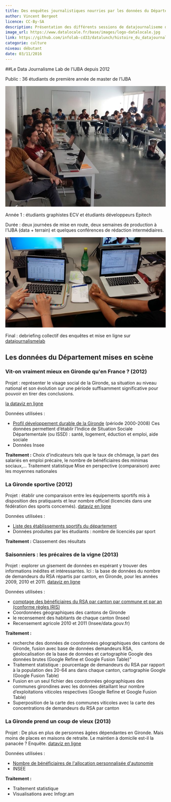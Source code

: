 ```yaml
---
title: Des enquêtes journalistiques nourries par les données du Département
author: Vincent Bergeot
licence: CC-By-SA
description: Présentation des différents sessions de datajournaliseme de l'IJBA.
image_url: https://www.datalocale.fr/base/images/logo-datalocale.jpg
link: https://github.com/infolab-cd33/datalunch/histoire_du_datajournalismelab.md
categorie: culture
niveau: débutant
date: 03/11/2016
---
```

##Le Data Journalisme Lab de l'IJBA depuis 2012

Public : 36 étudiants de première année de master de l’IJBA

![debriefing collectif.jpg](./img/datajournalismlab/debriefing_collectif.jpg)

Année 1 : étudiants graphistes ECV et étudiants développeurs Epitech

Durée : deux journées de mise en route, deux semaines de production à l'IJBA (data + terrain) et quelques conférences de rédaction intermédiaires.

![Production 1](./img/datajournalismlab/production1.jpg)

Final : debriefing collectif des enquêtes et mise en ligne sur [datajournalismelab](http://www.datajournalismelab.fr)

## Les données du Département mises en scène

### Vit-on vraiment mieux en Gironde qu'en France ? (2012)

Projet : représenter le visage social de la Gironde, sa situation au niveau national et son évolution sur une période suffisamment significative pour pouvoir en tirer des conclusions.

[la dataviz en ligne](http://www.2012.datajournalismelab.fr/wp-content/uploads/visagesocialgironde/index.html)

Données utilisées :
- [Profil développement durable de la Gironde](https://www.datalocale.fr/dataset/profil-developpement-durable-de-la-gironde) (période 2000-2008)
Ces données permettent d’établir  l’Indice de Situation Sociale Départementale (ou ISSD) : santé, logement, éduction et emploi, aide sociale
- Données Insee

**Traitement :**
Choix d'indicateurs tels que le taux de chômage, la part des salariés en emploi précaire, le nombre de bénéficiaires des minimas sociaux,…
Traitement statistique
Mise en perspective (comparaison) avec les moyennes nationales

### La Gironde sportive (2012)

Projet : établir une comparaison entre les équipements sportifs mis à disposition des pratiquants et leur nombre officiel (licenciés dans une fédération des sports concernés).
[dataviz en ligne](http://www.2012.datajournalismelab.fr/wp-content/uploads/equipementsportifs/index.html)

Données utilisées :
- [Liste des établissements sportifs du département](https://www.datalocale.fr/dataset/liste-des-equipements-sportifs-du-departement)
- Données produites par les étudiants : nombre de licenciés par sport

**Traitement :**
Classement des résultats

### Saisonniers : les précaires de la vigne (2013)

Projet : explorer un gisement de données en espérant y trouver des informations inédites et intéressantes. Ici : la base de données du nombre de demandeurs du RSA répartis par canton, en Gironde, pour les années 2009, 2010 et 2011.
[dataviz en ligne](http://www.2013.datajournalismelab.fr/saisonniers-les-precaires-de-la-vigne/)

Données utilisées :
- [comptage des bénéficiaires du RSA par canton par commune et par an (conforme règles IRIS)](https://www.datalocale.fr/dataset/comptage-des-beneficiaires-du-rsa-par-canton-par-commune-et-par-an-conforme-regles-iris)
- Coordonnées géographiques des cantons de Gironde
- le recensement des habitants de chaque canton (Insee)
- Recensement agricole 2010 et 2011 (Insee/data.gouv.fr)

**Traitement :**
- recherche des données de coordonnées géographiques des cantons de Gironde, fusion avec base de données demandeurs RSA, géolocalisation de la base de données et cartographie Google des données brutes (Google Refine et Google Fusion Table)"
- Traitement statistique : pourcentage de demandeurs du RSA par rapport à la population des 20-64 ans dans chaque canton, cartographie Google (Google Fusion Table)
- Fusion en un seul fichier des coordonnées géographiques des communes girondines avec les données détaillant leur nombre d’exploitations viticoles respectives (Google Refine et Google Fusion Table)
- Superposition de la carte des communes viticoles avec la carte des concentrations de demandeurs du RSA par canton

### La Gironde prend un coup de vieux (2013)

Projet : De plus en plus de personnes âgées dépendantes en Gironde. Mais moins de places en maisons de retraite. Le maintien à domicile est-il la panacée ? Enquête.
[dataviz en ligne](http://www.2013.datajournalismelab.fr/la-gironde-prend-un-coup-de-vieux/)

Données utilisées :
- [Nombre de bénéficiaires de l'allocation personnalisée d'autonomie](https://www.datalocale.fr/dataset/nombre-de-beneficiaires-de-lallocation-personnalisee-dautonomie)
- INSEE

**Traitement :**
- Traitement statistique
- Visualisations avec Infogr.am
